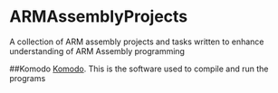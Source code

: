 # ARMAssemblyProjects
A collection of ARM assembly projects and tasks written to enhance understanding of ARM Assembly programming

##Komodo
[Komodo](https://studentnet.cs.manchester.ac.uk/resources/software/komodo/). This is the software used to compile and run the programs 

